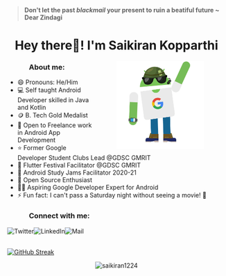 > **Don't let the past *blackmail* your present to ruin a beatiful future  ~ Dear Zindagi**

<h1 align="center">Hey there👋! I'm Saikiran Kopparthi</h1>



<img align="right" alt="GIF" src="./assets/github_intro.gif" width="40%" height="70%" style="margin:0 50px;"> 


<h3 style="left: 50px; position:relative;">About me:</h3>

- 😄 Pronouns: He/Him
- 💻 Self taught Android Developer skilled in Java and Kotlin
- 🪙 B. Tech Gold Medalist
- 🤝 Open to Freelance work in Android App Development
- ⭐ Former Google Developer Student Clubs Lead @GDSC GMRIT
- 💙 Flutter Festival Facilitator @GDSC GMRIT
- 📱 Android Study Jams Facilitator 2020-21
- 🤠 Open Source Enthusiast 
- 👩‍🎨 Aspiring Google Developer Expert for Android
- ⚡ Fun fact: I can't pass a Saturday night without seeing a movie! 🎸

<h3 style="left: 50px; position:relative;">Connect with me:</h3> 

<a href="https://twitter.com/SaikiranKoppar1"><img src="https://img.shields.io/twitter/follow/SaikiranKoppar1?label=Twitter&logo=twitter&style=for-the-badge&color=blue" align="left" title="Twitter - Saikiran Kopparthi" alt="Twitter" height="28px" src="https://img.icons8.com/fluency/48/000000/twitter.png"/></a>

<a href="https://www.linkedin.com/in/sai-kiran-kopparthi-2204a518a/"><img align="left" title="LinkedIn - Saikiran Kopparthi" alt="LinkedIn" height="30px" src="https://img.icons8.com/color/344/linkedin.png" /></a>

<a href="mailto:knvrs.saikiran@gmail.com"><img align="left" title="Mail - Saikiran Kopparthi" alt="Mail" height="28px" src="https://img.icons8.com/color/344/gmail-new.png" /></a>

<br>
<br>

[![GitHub Streak](https://streak-stats.demolab.com/?user=saikiran1224)](https://git.io/streak-stats)

<p align="center"> <img src="https://komarev.com/ghpvc/?username=saikiran1224&label=visitors&color=blue&style=flat" alt="saikiran1224" /> </p>
